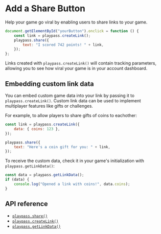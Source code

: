# Add a Share Button

Help your game go viral by enabling users to share links to your game.

```javascript
document.getElementById("yourButton").onclick = function () {
    const link = playpass.createLink();
    playpass.share({
        text: "I scored 742 points! " + link,
    });
};
```

Links created with `playpass.createLink()` will contain tracking parameters, allowing you to see how
viral your game is in your account dashboard.

## Embedding custom link data

You can embed custom game data into your link by passing it to `playpass.createLink()`. Custom link
data can be used to implement multiplayer features like gifts or challenges.

For example, to allow players to share gifts of coins to eachother:

```javascript
const link = playpass.createLink({
    data: { coins: 123 },
});

playpass.share({
    text: "Here's a coin gift for you: " + link,
});
```

To receive the custom data, check it in your game's initialization with `playpass.getLinkData()`:

```javascript
const data = playpass.getLinkData();
if (data) {
    console.log("Opened a link with coins!", data.coins);
}
```

## API reference

- [`playpass.share()`](/api/#share)
- [`playpass.createLink()`](/api/#createlink)
- [`playpass.getLinkData()`](/api/#getlinkdata)
